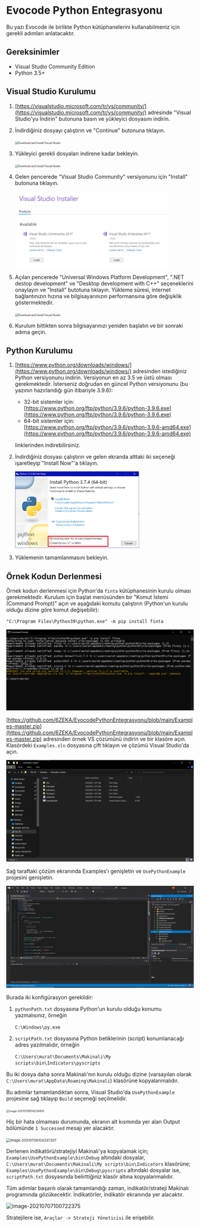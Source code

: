 # Evocode Python Entegrasyonu

Bu yazı Evocode ile birlikte Python kütüphanelerini kullanabilmeniz için gerekli adımları anlatacaktır.

## Gereksinimler

* Visual Studio Community Edition
* Python 3.5+

## Visual Studio Kurulumu

1. [https://visualstudio.microsoft.com/tr/vs/community/](https://visualstudio.microsoft.com/tr/vs/community/) adresinde "Visual Studio'yu İndirin" butonuna basın ve yükleyici dosyasını indirin.

2. İndirdiğiniz dosyayı çalıştırın ve "Continue" butonuna tıklayın.

   <img src="https://www.guru99.com/images/c-sharp-net/image003.png" alt="Download and Install Visual Studio" style="zoom:50%;" />

3. Yükleyici gerekli dosyaları indirene kadar bekleyin.

   <img src="https://www.guru99.com/images/c-sharp-net/image004.png" alt="Download and Install Visual Studio" style="zoom:50%;" />

4. Gelen pencerede "Visual Studio Community" versiyonunu için "Install" butonuna tıklayın.

   <img src="imgs\image-20210706094542566.png" alt="image-20210706094542566" style="zoom:50%;" />

5. Açılan pencerede "Universal Windows Platform Development", ".NET destop development" ve "Desktop development with C++" seçeneklerini onaylayın ve "Install" butotuna tıklayın. Yükleme süresi, internet bağlantınızın hızına ve bilgisayarınızın performansına göre değişiklik göstermektedir.

   <img src="https://www.guru99.com/images/c-sharp-net/image006.png" alt="Download and Install Visual Studio" style="zoom:50%;" />

6. Kurulum bittikten sonra bilgisayarınızı yeniden başlatın ve bir sonraki adıma geçin.

## Python Kurulumu

1. [https://www.python.org/downloads/windows/](https://www.python.org/downloads/windows/) adresinden istediğiniz Python versiyonunu indirin. Versiyonun en az 3.5 ve üstü olması gerekmektedir. İsterseniz doğrudan en güncel Python versiyonunu (bu yazının hazırlandığı gün itibariyle 3.9.6):

   * 32-bit sistemler için: [https://www.python.org/ftp/python/3.9.6/python-3.9.6.exe](https://www.python.org/ftp/python/3.9.6/python-3.9.6.exe)
   * 64-bit sistemler için: [https://www.python.org/ftp/python/3.9.6/python-3.9.6-amd64.exe](https://www.python.org/ftp/python/3.9.6/python-3.9.6-amd64.exe)

   linklerinden indirebilirsiniz.

2. İndirdiğiniz dosyası çalıştırın ve gelen ekranda alttaki iki seçeneği işaretleyip "Install Now"'a tıklayın.

   <img src="imgs\image-20210706100700923.png" alt="image-20210706100700923" style="zoom:50%;" />

3. Yüklemenin tamamlanmasını bekleyin.

## Örnek Kodun Derlenmesi

Örnek kodun derlenmesi için Python'da `finta` kütüphanesinin kurulu olması gerekmektedir. Kurulum için başlat menüsünden bir "Komut İstemi (Command Prompt)" açın ve aşağıdaki komutu çalıştırın (Python'un kurulu olduğu dizine göre komut değişebilir):

``````
"C:\Program Files\Python39\python.exe" -m pip install finta
``````

<img src="imgs\image-20210706101337865.png" alt="image-20210706101337865" style="zoom:50%;" />

[https://github.com/6ZEKA/EvocodePythonEntegrasyonu/blob/main/Examples-master.zip](https://github.com/6ZEKA/EvocodePythonEntegrasyonu/blob/main/Examples-master.zip) adresinden örnek VS çözümünü indirin ve bir klasöre açın. Klasördeki `Examples.sln` dosyasına çift tıklayın ve çözümü Visual Studio'da açın.

<img src="imgs\image-20210706102958367.png" alt="image-20210706102958367" style="zoom:50%;" />

Sağ taraftaki çözüm ekranında Examples'ı genişletin ve `UsePythonExample` projesini genişletin.

<img src="imgs\image-20210706103415685.png" alt="image-20210706103415685" style="zoom: 50%;" />

Burada iki konfigürasyon gereklidir:

1. `pythonPath.txt` dosyasına Python'un kurulu olduğu konumu yazmalısınız, örneğin

   ```C:\Windows\py.exe```

2. `scriptPath.txt` dosyasına Python betiklerinin (script) konumlanacağı adres yazılmalıdır, örneğin

   ```C:\Users\murat\Documents\Makinali\My scripts\bin\Indicators\pyscripts```

Bu iki dosya daha sonra Makinalı'nın kurulu olduğu dizine (varsayılan olarak `C:\Users\murat\AppData\Roaming\Makinali`) klasörüne kopyalanmalıdır.

Bu adımlar tamamlandıktan sonra, Visual Studio'da `UsePythonExample` projesine sağ tıklayıp `Build` seçeneği seçilmelidir.

<img src="imgs\image-20210706104238400.png" alt="image-20210706104238400" style="zoom:50%;" />

Hiç bir hata olmaması durumunda, ekranın alt kısmında yer alan Output bölümünde `1 Successed` mesajı yer alacaktır.

<img src="imgs\image-20210706104337207.png" alt="image-20210706104337207" style="zoom:67%;" />

Derlenen indikatörü/stratejiyi Makinalı'ya kopyalamak için; `Examples\UsePythonExample\bin\Debug` altındaki dosyalar, `C:\Users\murat\Documents\Makinali\My scripts\bin\Indicators` klasörüne; `Examples\UsePythonExample\bin\Debug\pyscripts` altındaki dosyalar ise, `scriptPath.txt` dosyasında belirttiğiniz klasör altına kopyalanmalıdır.



Tüm adımlar başarılı olarak tamamlandığı zaman, indikatör/strateji Makinalı programında gözükecektir. İndikatörler, indikatör ekranında yer alacaktır.

![image-20210707100722375](imgs\image-20210707100722375.png)

Stratejilere ise, `Araçlar -> Strateji Yöneticisi` ile erişebilir.